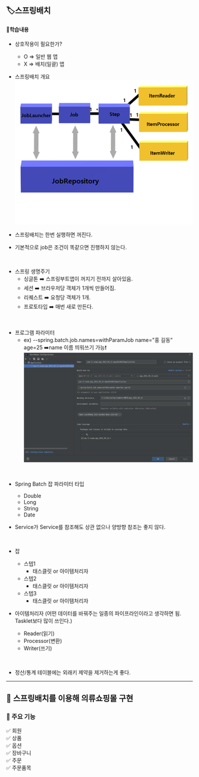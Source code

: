 ## 🏷️스프링배치
#### 🔻학습내용
* 상호작용이 필요한가?
    - O => 일반 웹 앱
    - X => 배치(일괄) 앱

* 스프링배치 개요
![img.png](img.png)

* 스프링배치는 한번 실행하면 꺼진다. 

* 기본적으로 job은 조건이 똑같으면 진행하지 않는다.

<br>

* 스프링 생명주기
  - 싱글톤 ➡️ 스프링부트앱이 꺼지기 전까지 살아있음.
  - 세션 ➡️ 브라우저당 객체가 1개씩 만들어짐.
  - 리퀘스트 ➡️ 요청당 객체가 1개.
  - 프로토타입 ➡️ 매번 새로 만든다.

<br>

* 프로그램 파라미터
  - ex) --spring.batch.job.names=withParamJob name="홍 길동" age=25 ➡️name 이름 띄워쓰기 가능❗
![img_1.png](img_1.png)

<br>

* Spring Batch 잡 파라미터 타입
  - Double
  - Long
  - String
  - Date

* Service가 Service를 참조해도 상관 없으나 양방향 참조는 좋지 않다.

<br>

* 잡
  - 스텝1
    - 태스클릿 or 아이템처리자
  - 스텝2
    - 태스클릿 or 아이템처리자
  - 스텝3
    - 태스클릿 or 아이템처리자

* 아이템처리자 (어떤 데이터를 바꿔주는 일종의 파이프라인이라고 생각하면 됨. Tasklet보다 많이 쓰인다.)
  - Reader(읽기)
  - Processor(변환)
  - Writer(쓰기)
  
<br>

* 정산/통계 테이블에는 외래키 제약을 제거하는게 좋다.

<hr>

## 📣 스프링배치를 이용해 의류쇼핑몰 구현
### 🔻 주요 기능
✅ 회원
<br>
✅ 상품
<br>
✅ 옵션
<br>
✅ 장바구니
<br>
✅ 주문
<br>
✅ 주문품목
<br>




